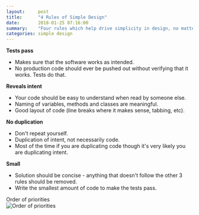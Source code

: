 ```yaml
---
layout:     post
title:      "4 Rules of Simple Design"
date:       2018-01-25 07:16:00
summary:    "Four rules which help drive simplicity in design, no matter which programming language you work with." 
categories: simple design
---
```


**Tests pass**  
* Makes sure that the software works as intended.
* No production code should ever be pushed out without verifying that it works. Tests do that.  

**Reveals intent**
* Your code should be easy to understand when read by someone else.
* Naming of variables, methods and classes are meaningful.
* Good layout of code (line breaks where it makes sense, tabbing, etc).  

**No duplication**
* Don't repeat yourself.
* Duplication of intent, not necessarily code.
* Most of the time if you are duplicating code though it's very likely you are duplicating intent.  

**Small**
* Solution should be concise - anything that doesn't follow the other 3 rules should be removed.
* Write the smallest amount of code to make the tests pass.  
  
  
Order of priorities  
![Order of priorities](https://martinfowler.com/bliki/images/beckDesignRules/sketch.png "Source: https://martinfowler.com/bliki/BeckDesignRules.html")